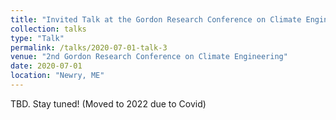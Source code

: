 ```yaml
---
title: "Invited Talk at the Gordon Research Conference on Climate Engineering: "Processes and Impacts of Radiation Management Approaches to Climate Change""
collection: talks
type: "Talk"
permalink: /talks/2020-07-01-talk-3
venue: "2nd Gordon Research Conference on Climate Engineering"
date: 2020-07-01
location: "Newry, ME"
---
```


TBD. Stay tuned! (Moved to 2022 due to Covid)
